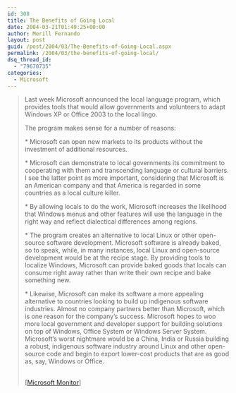 ```yaml
---
id: 308
title: The Benefits of Going Local
date: 2004-03-21T01:49:25+00:00
author: Merill Fernando
layout: post
guid: /post/2004/03/The-Benefits-of-Going-Local.aspx
permalink: /2004/03/the-benefits-of-going-local/
dsq_thread_id:
  - "79670735"
categories:
  - Microsoft
---
```

<body xmlns="http://www.w3.org/1999/xhtml">
    <div class="Section1">
        <blockquote style='margin-top:5.0pt;margin-bottom:5.0pt'> 
        <p>
            Last week Microsoft announced the local language program, which provides tools that
            would allow governments and volunteers to adapt Windows XP or Office 2003 to the local
            lingo.
        </p>
        <p>
            The program makes sense for a number of reasons:
        </p>
        <p>
            * Microsoft can open new markets to its products without the investment of additional
            resources.
        </p>
        <p>
            * Microsoft can demonstrate to local governments its commitment to cooperating with
            them and transcending language or cultural barriers. I see the latter point as more
            important, considering that Microsoft is an American company and that America is regarded
            in some countries as a local culture killer.
        </p>
        <p>
            * By allowing locals to do the work, Microsoft increases the likelihood that Windows
            menus and other features will use the language in the right way and reflect dialectical
            differences among regions.
        </p>
        <p>
            * The program creates an alternative to local Linux or other open-source software
            development. Microsoft software is already baked, so to speak, while, in many instances,
            local Linux and open-source development would be at the recipe stage. By providing
            tools to localize Windows, Microsoft can provide baked goods that locals can consume
            right away rather than write their own recipe and bake something new.
        </p>
        <p>
            * Likewise, Microsoft can make its software a more appealing alternative to countries
            looking to build up indigenous software industries. Almost no company partners better
            than Microsoft, which is one reason for the company&rsquo;s success. Microsoft hopes
            to woo more local government and developer support for building solutions on top of
            Windows, Office System or Windows Server System. Microsoft&rsquo;s worst nightmare
            would be a China, India or Russia building a robust, indigenous software industry
            around Linux and other open-source code and begin to export lower-cost products that
            are as good as, say, Windows or Office.
        </p>
        <p class="MsoNormal">
            <br />
            [<a href="http://www.microsoftmonitor.com/archives/002504.html">Microsoft Monitor</a>]
        </p>
        </blockquote>
    </div>
</body>